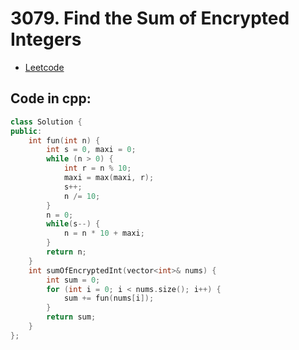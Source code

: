 # 3079. Find the Sum of Encrypted Integers
- [Leetcode](https://leetcode.com/problems/find-the-sum-of-encrypted-integers/submissions/1610765447/)
## Code in cpp:
```cpp
class Solution {
public:
    int fun(int n) {
        int s = 0, maxi = 0;
        while (n > 0) {
            int r = n % 10;
            maxi = max(maxi, r);
            s++;
            n /= 10;
        }
        n = 0;
        while(s--) {
            n = n * 10 + maxi;
        }
        return n;
    }
    int sumOfEncryptedInt(vector<int>& nums) {
        int sum = 0;
        for (int i = 0; i < nums.size(); i++) {
            sum += fun(nums[i]);
        }
        return sum;
    }
};
```
